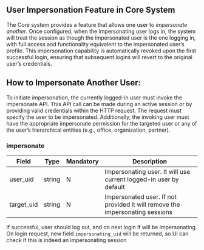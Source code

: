 ## User Impersonation Feature in Core System

The Core system provides a feature that allows one user to _impersonate another_. Once configured, when the impersonating user logs in, the system will treat the session as though the impersonated user is the one logging in, with full access and functionality equivalent to the impersonated user’s profile. This impersonation capability is automatically revoked upon the first successful login, ensuring that subsequent logins will revert to the original user’s credentials.

## How to Impersonate Another User:

To initiate impersonation, the currently logged-in user must invoke the impersonate API. This API call can be made during an active session or by providing valid credentials within the HTTP request. The request must specify the user to be impersonated. Additionally, the invoking user must have the appropriate impersonate permission for the targeted user or any of the user’s hierarchical entities (e.g., office, organization, partner).

### impersonate

|Field|Type|Mandatory|Description
|---|---|---|---
|user_uid|string|N|Impersonating user. It will use current logged-in user by default
|target_uid|string|N|Impersonated user. If not provided it will remove the impersonating sessions

If successful, user should log out, and on next login if will be impersonating. 
On login request, new field `impersonating_uid` will be returned, so UI can check if this is indeed an impersonating session
